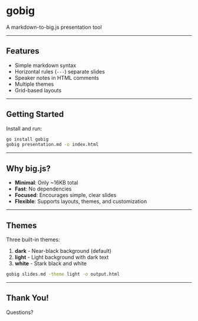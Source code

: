 # gobig

A markdown-to-big.js presentation tool

<!-- This is a speaker note. It won't appear on the slide but will be visible in the browser console -->

---

## Features

- Simple markdown syntax
- Horizontal rules (`---`) separate slides
- Speaker notes in HTML comments
- Multiple themes
- Grid-based layouts

---

## Getting Started

Install and run:

```bash
go install gobig
gobig presentation.md -o index.html
```

<!-- Remember to mention the installation options -->

---

## Why big.js?

- **Minimal**: Only ~16KB total
- **Fast**: No dependencies
- **Focused**: Encourages simple, clear slides
- **Flexible**: Supports layouts, themes, and customization

---

## Themes

Three built-in themes:

1. **dark** - Near-black background (default)
2. **light** - Light background with dark text
3. **white** - Stark black and white

```bash
gobig slides.md -theme light -o output.html
```

---

## Thank You!

Questions?
